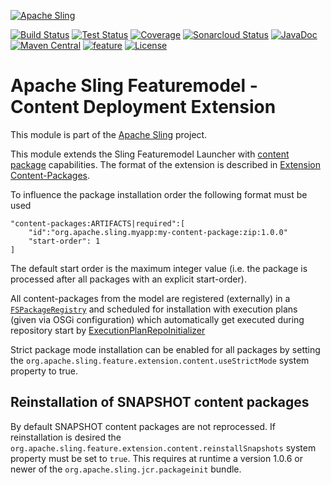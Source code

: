 [![Apache Sling](https://sling.apache.org/res/logos/sling.png)](https://sling.apache.org)

&#32;[![Build Status](https://ci-builds.apache.org/job/Sling/job/modules/job/sling-org-apache-sling-feature-extension-content/job/master/badge/icon)](https://ci-builds.apache.org/job/Sling/job/modules/job/sling-org-apache-sling-feature-extension-content/job/master/)&#32;[![Test Status](https://img.shields.io/jenkins/tests.svg?jobUrl=https://ci-builds.apache.org/job/Sling/job/modules/job/sling-org-apache-sling-feature-extension-content/job/master/)](https://ci-builds.apache.org/job/Sling/job/modules/job/sling-org-apache-sling-feature-extension-content/job/master/test/?width=800&height=600)&#32;[![Coverage](https://sonarcloud.io/api/project_badges/measure?project=apache_sling-org-apache-sling-feature-extension-content&metric=coverage)](https://sonarcloud.io/dashboard?id=apache_sling-org-apache-sling-feature-extension-content)&#32;[![Sonarcloud Status](https://sonarcloud.io/api/project_badges/measure?project=apache_sling-org-apache-sling-feature-extension-content&metric=alert_status)](https://sonarcloud.io/dashboard?id=apache_sling-org-apache-sling-feature-extension-content)&#32;[![JavaDoc](https://www.javadoc.io/badge/org.apache.sling/org.apache.sling.feature.extension.content.svg)](https://www.javadoc.io/doc/org.apache.sling/org.apache.sling.feature.extension.content)&#32;[![Maven Central](https://maven-badges.herokuapp.com/maven-central/org.apache.sling/org.apache.sling.feature.extension.content/badge.svg)](https://search.maven.org/#search%7Cga%7C1%7Cg%3A%22org.apache.sling%22%20a%3A%22org.apache.sling.feature.extension.content%22)&#32;[![feature](https://sling.apache.org/badges/group-feature.svg)](https://github.com/apache/sling-aggregator/blob/master/docs/groups/feature.md) [![License](https://img.shields.io/badge/License-Apache%202.0-blue.svg)](https://www.apache.org/licenses/LICENSE-2.0)

# Apache Sling Featuremodel - Content Deployment Extension

This module is part of the [Apache Sling](https://sling.apache.org) project.

This module extends the Sling Featuremodel Launcher with [content package](https://jackrabbit.apache.org/filevault/index.html) capabilities. The format of the extension is described in [Extension Content-Packages](https://github.com/apache/sling-org-apache-sling-feature/blob/master/docs/extensions.md#built-in-extension-content-packages).

To influence the package installation order the following format must be used

```
"content-packages:ARTIFACTS|required":[
    "id":"org.apache.sling.myapp:my-content-package:zip:1.0.0"
    "start-order": 1
]
```
The default start order is the maximum integer value (i.e. the package is processed after all packages with an explicit start-order).

All content-packages from the model are registered (externally) in a [`FSPackageRegistry`](https://jackrabbit.apache.org/filevault/apidocs/org/apache/jackrabbit/vault/packaging/registry/impl/FSPackageRegistry.html) and scheduled for installation with execution plans (given via OSGi configuration) which automatically get executed during repository start by [ExecutionPlanRepoInitializer](https://github.com/apache/sling-org-apache-sling-jcr-packageinit/blob/master/src/main/java/org/apache/sling/jcr/packageinit/impl/ExecutionPlanRepoInitializer.java)

Strict package mode installation can be enabled for all packages by setting the `org.apache.sling.feature.extension.content.useStrictMode` system property to true.

## Reinstallation of SNAPSHOT content packages

By default SNAPSHOT content packages are not reprocessed. If reinstallation is desired the `org.apache.sling.feature.extension.content.reinstallSnapshots` system property must be set to `true`. This requires at runtime a version 1.0.6 or newer of the `org.apache.sling.jcr.packageinit` bundle.